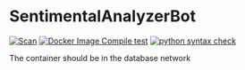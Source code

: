 # SentimentalAnalyzerBot
[![Scan](https://github.com/CoSup-Gaming/SentimentalAnalyzerBot/actions/workflows/scan.yml/badge.svg)](https://github.com/CoSup-Gaming/SentimentalAnalyzerBot/actions/workflows/scan.yml)
[![Docker Image Compile test](https://github.com/CoSup-Gaming/SentimentalAnalyzerBot/actions/workflows/docker-image-compile-test.yml/badge.svg)](https://github.com/CoSup-Gaming/SentimentalAnalyzerBot/actions/workflows/docker-image-compile-test.yml)
[![python syntax check](https://github.com/CoSup-Gaming/SentimentalAnalyzerBot/actions/workflows/python-syntax-check.yml/badge.svg)](https://github.com/CoSup-Gaming/SentimentalAnalyzerBot/actions/workflows/python-syntax-check.yml)


The container should be in the database network